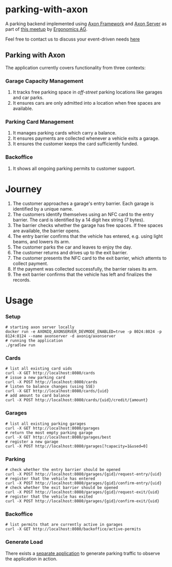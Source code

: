 # parking-with-axon

A parking backend implemented using
[Axon Framework](https://axoniq.io/product-overview/axon-framework)
and [Axon Server](https://axoniq.io/product-overview/axon-server)
as part of [this meetup](https://www.meetup.com/Domain-Driven-Design-Switzerland/events/281690302/)
by [Ergonomics AG](https://www.ergonomics.ch/).

Feel free to contact us to discuss your event-driven needs [here](mailto:axon.consulting@ergonomics.ch)

## Parking with Axon

The application currently covers functionality from three contexts:

### Garage Capacity Management

1. It tracks free parking space in _off-street_ parking locations like garages and car parks.
2. It ensures cars are only admitted into a location when free spaces are available.

### Parking Card Management

1. It manages parking cards which carry a balance.
2. It ensures payments are collected whenever a vehicle exits a garage.
3. It ensures the customer keeps the card sufficiently funded.

### Backoffice

1. It shows all ongoing parking permits to customer support.

# Journey

1. The customer approaches a garage's entry barrier. Each garage is identified by a unique name.
2. The customers identify themselves using an NFC card to the entry barrier. The card is identified by a 14 digit hex
   string (7 bytes).
3. The barrier checks whether the garage has free spaces. If free spaces are available, the barrier opens.
4. The entry barrier confirms that the vehicle has entered, e.g. using light beams, and lowers its arm.
5. The customer parks the car and leaves to enjoy the day.
6. The customer returns and drives up to the exit barrier.
7. The customer presents the NFC card to the exit barrier, which attemts to collect payment.
8. If the payment was collected successfully, the barrier raises its arm.
9. The exit barrier confirms that the vehicle has left and finalizes the records.

# Usage

### Setup

```shell
# starting axon server locally
docker run -e AXONIQ_AXONSERVER_DEVMODE_ENABLED=true -p 8024:8024 -p 8124:8124 --name axonserver -d axoniq/axonserver
# running the application
./gradlew run
```

### Cards

```shell
# list all existing card uids
curl -X GET http://localhost:8080/cards
# issue a new parking card
curl -X POST http://localhost:8080/cards
# listen to balance changes (using SSE)
curl -X GET http://localhost:8080/cards/{uid}
# add amount to card balance
curl -X POST http://localhost:8080/cards/{uid}/credit/{amount}
```

### Garages

```shell
# list all existing parking garages
curl -X GET http://localhost:8080/garages
# return the most empty parking garage
curl -X GET http://localhost:8080/garages/best
# register a new garage
curl -X POST http://localhost:8080/garages[?capacity=1&used=0]
```

### Parking

```shell
# check whether the entry barrier should be opened
curl -X POST http://localhost:8080/garages/{gid}/request-entry/{uid}
# register that the vehicle has entered
curl -X POST http://localhost:8080/garages/{gid}/confirm-entry/{uid}
# check whether the exit barrier should be opened
curl -X POST http://localhost:8080/garages/{gid}/request-exit/{uid}
# register that the vehicle has exited
curl -X POST http://localhost:8080/garages/{gid}/confirm-exit/{uid}
```

### Backoffice

```shell
# list permits that are currently active in garages
curl -X GET http://localhost:8080/backoffice/active-permits
```

### Generate Load

There exists a [separate application](https://github.com/ergonomics-zurich/parking-with-axon-client)
to generate parking traffic to observe the application in action.
